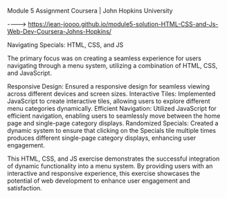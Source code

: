 Module 5 Assignment Coursera | John Hopkins University

----> https://jean-joooo.github.io/module5-solution-HTML-CSS-and-Js-Web-Dev-Coursera-Johns-Hopkins/

Navigating Specials: HTML, CSS, and JS

The primary focus was on creating a seamless experience for users navigating through a menu system, utilizing a combination of HTML, CSS, and JavaScript.

Responsive Design: Ensured a responsive design for seamless viewing across different devices and screen sizes.
Interactive Tiles: Implemented JavaScript to create interactive tiles, allowing users to explore different menu categories dynamically.
Efficient Navigation: Utilized JavaScript for efficient navigation, enabling users to seamlessly move between the home page and single-page category displays.
Randomized Specials: Created a dynamic system to ensure that clicking on the Specials tile multiple times produces different single-page category displays, enhancing user engagement.

This HTML, CSS, and JS exercise demonstrates the successful integration of dynamic functionality into a menu system. By providing users with an interactive and responsive experience, this exercise showcases the potential of web development to enhance user engagement and satisfaction.
